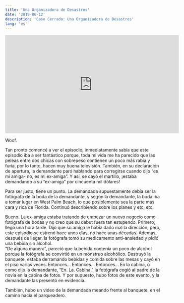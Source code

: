 ```yaml
---
title: 'Una Organizadora de Desastres'
date: '2019-06-12'
description: 'Caso Cerrado: Una Organizadora de Desastres'
lang: 'es'
---
```


<iframe width="560" height="315" src="https://www.youtube.com/embed/t96oP5Dcdbc" frameborder="0" allow="accelerometer; autoplay; encrypted-media; gyroscope; picture-in-picture" allowfullscreen></iframe>

Woof.

Tan pronto comencé a ver el episodio, inmediatamente sabía que este episodio iba a ser fantástico porque, toda mi vida me ha parecido que las peleas entre dos chicas con sobrepeso contienen un poco más rabia y furia, por lo tanto, hacen muy buena televisión. También, en su declaración de apertura, la demandante paró hablando para corregirse cuando dijo “es mi amiga- no, es mi ex-amiga”. Y así, se cayó el martillo, ¡estaba demandando a su “ex-amiga” por cincuenta mil dólares!

Para ser justo, tiene un punto. La demandada supuestamente debía ser la fotógrafa de la boda de la demandante, y según la demandante, la boda iba a tomar lugar en West Palm Beach, lo que posiblemente sea la parte más cara y rica de Florida. Continuó describiendo sobre los planes y etc, etc.

Bueno. La ex-amiga estaba tratando de empezar un nuevo negocio como fotógrafa de bodas y no creo que su debut fuera tan estupendo. Primero, llegó una hora tarde. Dijo que su amiga le había dado mal la dirección, pero, este episodio se estrenó hace unos días, no hace unas décadas. Además, después de llegar, la fotógrafa tomó su medicamento anti-ansiedad y pidió una bebida sin alcohol.  
“De alguna manera”, pareció que la bebida contenía un poco de alcohol porque la fotógrafa se convirtió en un monstruo alcohólico. Destruyó la banquete, estaba derramando bebidas y comida sobre las mesas y cayó en el piso varias veces. Entonces… Entonces… Entonces… En la cabina, o como dijo la demandante, “En. La. Cabina,” la fotógrafa cogió al padre de la novia en la cabina de fotos. Y por supuesto, hubo fotos de este evento, y la demandante las presentó en evidencia.

También, hubo un video de la demandada meando frente al banquete, en el camino hacia el parqueadero.

